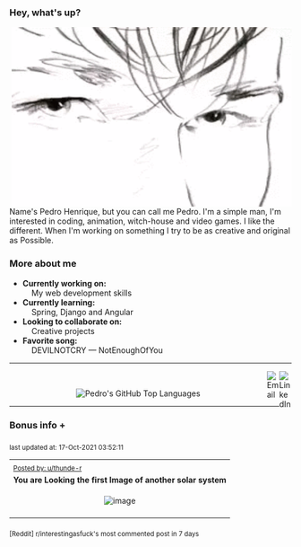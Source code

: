 ### Hey, what's up?
<img align="right" alt="GIF" src="https://github.com/PedrosUsername/PedrosUsername/blob/main/aha.gif?raw=true" width="500" height="320" />

Name's Pedro Henrique, but you can call me Pedro. I'm a simple man, I'm
interested in coding, animation, witch-house and video games.
I like the different. When I'm working on something I try to be as creative and original as Possible.

### More about me
- **Currently working on:**  
&nbsp;&nbsp;&nbsp;&nbsp;My web development skills
- **Currently learning:**  
&nbsp;&nbsp;&nbsp;&nbsp;Spring, Django and Angular
- **Looking to collaborate on:**  
&nbsp;&nbsp;&nbsp;&nbsp;Creative projects
- **Favorite song:**  
&nbsp;&nbsp;&nbsp;&nbsp;DEVILNOTCRY — NotEnoughOfYou
___
[<img align="right" alt="LinkedIn" width="22px" src="https://cdn.jsdelivr.net/npm/simple-icons@v3/icons/linkedin.svg" />][linkedin]
&nbsp;&nbsp;
[<img align="right" alt="Email" width="22px" src="https://cdn.jsdelivr.net/npm/simple-icons@v3/icons/gmail.svg" />][gmail]
<p align="center">
<img alt="Pedro's GitHub Top Languages" src="https://github-readme-stats.vercel.app/api/top-langs/?username=PedrosUsername&exclude_repo=HW2&layout=compact" />
</p>

___

### Bonus info +

<p align="left"><sub>last updated at: 17-Oct-2021 03:52:11</sub></p>

|   |
| --- |
| <sub>[Posted by: u/thunde-r][source]</sub> |
| **You are Looking the first Image of another solar system** | 
|<p align="center"> <img alt="image" src="https://i.redd.it/2saycm8knft71.jpg" width="550" /> </p>|
|   |

<sub>[Reddit] r/interestingasfuck's most commented post in 7 days</sub>  
  



  
  
  
[linkedin]: https://linkedin.com/in/pedro-h-r-gomes-8a487b14a/
[gmail]: mailto:pilique11@gmail.com
[source]: https://www.reddit.com/r/interestingasfuck/comments/q81u9l/you_are_looking_the_first_image_of_another_solar/
[PushshiftAPI]: https://github.com/pushshift/api